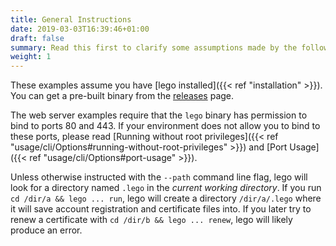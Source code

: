 ```yaml
---
title: General Instructions
date: 2019-03-03T16:39:46+01:00
draft: false
summary: Read this first to clarify some assumptions made by the following guides.
weight: 1
---
```


These examples assume you have [lego installed]({{< ref "installation" >}}).
You can get a pre-built binary from the [releases](https://github.com/reinismu/lego/releases) page.

The web server examples require that the `lego` binary has permission to bind to ports 80 and 443.
If your environment does not allow you to bind to these ports, please read [Running without root privileges]({{< ref "usage/cli/Options#running-without-root-privileges" >}}) and [Port Usage]({{< ref "usage/cli/Options#port-usage" >}}).

Unless otherwise instructed with the `--path` command line flag, lego will look for a directory named `.lego` in the *current working directory*.
If you run `cd /dir/a && lego ... run`, lego will create a directory `/dir/a/.lego` where it will save account registration and certificate files into.
If you later try to renew a certificate with `cd /dir/b && lego ... renew`, lego will likely produce an error.
